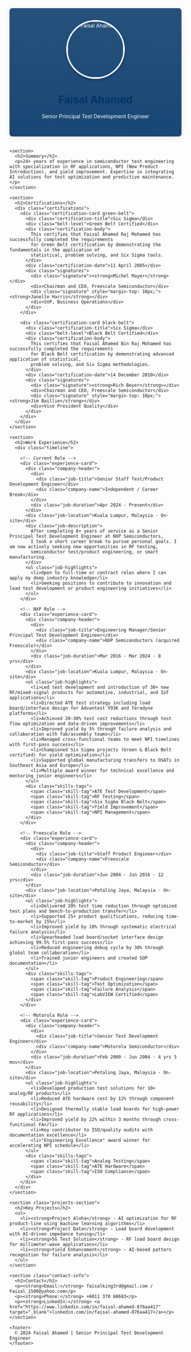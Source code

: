<!DOCTYPE html>
<html lang="en">
<head>
  <meta charset="UTF-8">
  <meta name="viewport" content="width=device-width, initial-scale=1.0">
  <title>Faisal Ahamed - Senior Principal Test Development Engineer</title>
  <style>
    :root {
      --primary: #003366;
      --secondary: #4a8fe7;
      --accent: #e74c3c;
      --light: rgba(255,255,255,0.9);
      --dark: #2c3e50;
      --sixsigma-green: #009b77;
      --sixsigma-black: #333333;
    }
    
    body {
      font-family: 'Segoe UI', system-ui, sans-serif;
      background: 
        linear-gradient(rgba(245, 245, 245, 0.9), rgba(245, 245, 245, 0.9)),
        url('https://images.unsplash.com/photo-1629904853893-c2c8981a1dc5?ixlib=rb-4.0.3&auto=format&fit=crop&w=1350&q=80') center/cover no-repeat fixed;
      color: var(--dark);
      line-height: 1.6;
      margin: 0;
    }
    
    .container {
      max-width: 1000px;
      margin: 0 auto;
      padding: 20px;
    }
    
    header {
      background: 
        linear-gradient(rgba(0, 51, 102, 0.85), rgba(0, 51, 102, 0.9)),
        url('https://images.unsplash.com/photo-1635070041078-e363dbe005cb?ixlib=rb-4.0.3&auto=format&fit=crop&w=1350&q=80');
      color: white;
      padding: 2rem;
      text-align: center;
      border-radius: 8px;
      margin-bottom: 2rem;
      background-size: cover;
      background-position: center;
      box-shadow: 0 4px 15px rgba(0,0,0,0.1);
    }
    
    .profile-pic {
      width: 150px;
      height: 150px;
      border-radius: 50%;
      border: 4px solid white;
      object-fit: cover;
      margin: 0 auto;
      display: block;
      box-shadow: 0 4px 8px rgba(0,0,0,0.2);
    }
    
    section {
      background-color: var(--light);
      padding: 1.5rem;
      border-radius: 8px;
      margin-bottom: 2rem;
      backdrop-filter: blur(2px);
      border: 1px solid rgba(0,0,0,0.1);
    }
    
    .projects-section {
      background:
        linear-gradient(rgba(248, 249, 250, 0.85), rgba(248, 249, 250, 0.9)),
        url('https://images.unsplash.com/photo-1550751827-4bd374c3f58b?ixlib=rb-4.0.3&auto=format&fit=crop&w=1350&q=80');
      background-size: cover;
      background-position: center;
    }
    
    h1, h2 {
      color: var(--primary);
    }
    
    h2 {
      border-bottom: 2px solid var(--secondary);
      padding-bottom: 5px;
      display: inline-block;
    }
    
    ul {
      padding-left: 20px;
    }
    
    li {
      margin-bottom: 10px;
      position: relative;
      list-style-type: none;
      padding-left: 1.5em;
    }
    
    li:before {
      content: "▹";
      color: var(--accent);
      position: absolute;
      left: 0;
    }
    
    .contact-info {
      background: 
        linear-gradient(rgba(236, 240, 241, 0.9), rgba(236, 240, 241, 0.95)),
        url('https://images.unsplash.com/photo-1626785774573-4b799315345d?ixlib=rb-4.0.3&auto=format&fit=crop&w=1350&q=80');
      background-size: cover;
      background-position: center;
    }
    
    /* Certifications Section */
    .certifications {
      display: grid;
      grid-template-columns: repeat(auto-fit, minmax(300px, 1fr));
      gap: 20px;
      margin-top: 20px;
    }
    
    .certification-card {
      background: white;
      border-radius: 8px;
      padding: 20px;
      box-shadow: 0 4px 8px rgba(0,0,0,0.1);
      border-top: 4px solid var(--primary);
    }
    
    .green-belt {
      border-top-color: var(--sixsigma-green);
    }
    
    .black-belt {
      border-top-color: var(--sixsigma-black);
    }
    
    .certification-title {
      font-size: 1.4rem;
      font-weight: bold;
      margin-bottom: 5px;
    }
    
    .belt-level {
      font-size: 1.1rem;
      color: #666;
      margin-bottom: 15px;
    }
    
    .certification-body {
      margin-bottom: 15px;
      line-height: 1.5;
    }
    
    .certification-date {
      font-style: italic;
      color: #666;
    }
    
    .signatures {
      margin-top: 20px;
      font-size: 0.9rem;
    }
    
    .signature {
      margin-bottom: 5px;
    }
    
    /* Experience Section */
    .timeline {
      position: relative;
      max-width: 1000px;
      margin: 0 auto;
    }
    
    .timeline::after {
      content: '';
      position: absolute;
      width: 2px;
      background-color: var(--secondary);
      top: 0;
      bottom: 0;
      left: 50px;
      margin-left: -1px;
    }
    
    .experience-card {
      position: relative;
      background-color: white;
      border-radius: 8px;
      padding: 20px;
      margin-bottom: 30px;
      box-shadow: 0 4px 8px rgba(0,0,0,0.1);
      margin-left: 80px;
    }
    
    .experience-card::before {
      content: '';
      position: absolute;
      width: 20px;
      height: 20px;
      background-color: white;
      border: 4px solid var(--secondary);
      border-radius: 50%;
      left: -62px;
      top: 30px;
      z-index: 1;
    }
    
    .company-header {
      display: flex;
      justify-content: space-between;
      margin-bottom: 10px;
    }
    
    .company-name {
      font-weight: bold;
      color: var(--primary);
      font-size: 1.2rem;
    }
    
    .job-title {
      font-weight: 600;
      margin-bottom: 5px;
    }
    
    .job-duration {
      color: #666;
      font-size: 0.9rem;
    }
    
    .job-location {
      font-style: italic;
      color: #666;
      margin-bottom: 15px;
    }
    
    .job-description {
      margin-bottom: 15px;
      line-height: 1.6;
    }
    
    .job-highlights {
      padding-left: 20px;
    }
    
    .job-highlights li {
      margin-bottom: 8px;
    }
    
    .skills-tags {
      display: flex;
      flex-wrap: wrap;
      gap: 8px;
      margin-top: 15px;
    }
    
    .skill-tag {
      background-color: #e0e9f5;
      color: var(--primary);
      padding: 4px 10px;
      border-radius: 20px;
      font-size: 0.8rem;
    }
    
    footer {
      text-align: center;
      padding: 1rem;
      color: #666;
      font-size: 0.9rem;
    }
    
    @media (max-width: 768px) {
      .container {
        padding: 10px;
      }
      
      .experience-card {
        margin-left: 60px;
      }
      
      .timeline::after {
        left: 30px;
      }
      
      .experience-card::before {
        left: -42px;
      }
    }
  </style>
</head>
<body>
  <div class="container">
    <header>
      <img class="profile-pic" src="https://i.postimg.cc/30xskJK9/18bcd881.jpg" alt="Faisal Ahamed">
      <h1>Faisal Ahamed</h1>
      <p>Senior Principal Test Development Engineer</p>
    </header>

    <section>
      <h2>Summary</h2>
      <p>24+ years of experience in semiconductor test engineering with specialization in RF applications, NPI (New Product Introduction), and yield improvement. Expertise in integrating AI solutions for test optimization and predictive maintenance.</p>
    </section>

    <section>
      <h2>Certifications</h2>
      <div class="certifications">
        <div class="certification-card green-belt">
          <div class="certification-title">Six Sigma</div>
          <div class="belt-level">Green Belt Certified</div>
          <div class="certification-body">
            This certifies that Faisal Ahamed Raj Mohamed has successfully completed the requirements 
            for Green Belt certification by demonstrating the fundamentals in the application of 
            statistical, problem solving, and Six Sigma tools.
          </div>
          <div class="certification-date">11 April 2005</div>
          <div class="signatures">
            <div class="signature"><strong>Michel Mayer</strong></div>
            <div>Chairman and CEO, Freescale Semiconductor</div>
            <div class="signature" style="margin-top: 10px;"><strong>Janelle Harris</strong></div>
            <div>SVP, Business Operations</div>
          </div>
        </div>
        
        <div class="certification-card black-belt">
          <div class="certification-title">Six Sigma</div>
          <div class="belt-level">Black Belt Certified</div>
          <div class="certification-body">
            This certifies that Faisal Ahamed Bin Raj Mohamed has successfully completed the requirements 
            for Black Belt certification by demonstrating advanced application of statistical, 
            problem solving, and Six Sigma methodologies.
          </div>
          <div class="certification-date">14 December 2010</div>
          <div class="signatures">
            <div class="signature"><strong>Rich Beyer</strong></div>
            <div>Chairman and CEO, Freescale Semiconductor</div>
            <div class="signature" style="margin-top: 10px;"><strong>Jim Baillie</strong></div>
            <div>Vice President Quality</div>
          </div>
        </div>
      </div>
    </section>

    <section>
      <h2>Work Experience</h2>
      <div class="timeline">
        
        <!-- Current Role -->
        <div class="experience-card">
          <div class="company-header">
            <div>
              <div class="job-title">Senior Staff Test/Product Development Engineer</div>
              <div class="company-name">Independent / Career Break</div>
            </div>
            <div class="job-duration">Apr 2024 - Present</div>
          </div>
          <div class="job-location">Kuala Lumpur, Malaysia · On-site</div>
          <div class="job-description">
            After completing 8+ years of service as a Senior Principal Test Development Engineer at NXP Semiconductors, 
            I took a short career break to pursue personal goals. I am now actively seeking new opportunities in RF testing, 
            semiconductor test/product engineering, or smart manufacturing.
          </div>
          <ul class="job-highlights">
            <li>Open to full-time or contract roles where I can apply my deep industry knowledge</li>
            <li>Seeking positions to contribute to innovation and lead test development or product engineering initiatives</li>
          </ul>
        </div>
        
        <!-- NXP Role -->
        <div class="experience-card">
          <div class="company-header">
            <div>
              <div class="job-title">Engineering Manager/Senior Principal Test Development Engineer</div>
              <div class="company-name">NXP Semiconductors (acquired Freescale)</div>
            </div>
            <div class="job-duration">Mar 2016 - Mar 2024 · 8 yrs</div>
          </div>
          <div class="job-location">Kuala Lumpur, Malaysia · On-site</div>
          <ul class="job-highlights">
            <li>Led test development and introduction of 30+ new RF/mixed-signal products for automotive, industrial, and IoT applications</li>
            <li>Directed ATE test strategy including load board/interface design for Advantest V93K and Teradyne platforms</li>
            <li>Achieved 20-30% test cost reductions through test flow optimization and data-driven improvements</li>
            <li>Improved yield by 5% through failure analysis and collaboration with fab/assembly teams</li>
            <li>Managed cross-functional teams to meet NPI timelines with first-pass success</li>
            <li>Championed Six Sigma projects (Green & Black Belt certified) for yield optimization</li>
            <li>Supported global manufacturing transfers to OSATs in Southeast Asia and Europe</li>
            <li>Multiple award winner for technical excellence and mentoring junior engineers</li>
          </ul>
          <div class="skills-tags">
            <span class="skill-tag">ATE Test Development</span>
            <span class="skill-tag">RF Testing</span>
            <span class="skill-tag">Six Sigma Black Belt</span>
            <span class="skill-tag">Yield Improvement</span>
            <span class="skill-tag">NPI Management</span>
          </div>
        </div>
        
        <!-- Freescale Role -->
        <div class="experience-card">
          <div class="company-header">
            <div>
              <div class="job-title">Staff Product Engineer</div>
              <div class="company-name">Freescale Semiconductor</div>
            </div>
            <div class="job-duration">Jun 2004 - Jun 2016 · 12 yrs</div>
          </div>
          <div class="job-location">Petaling Jaya, Malaysia · On-site</div>
          <ul class="job-highlights">
            <li>Delivered 20% test time reduction through optimized test plans and bench-to-production transfer</li>
            <li>Supported 25+ product qualifications, reducing time-to-market by 15%</li>
            <li>Improved yield by 18% through systematic electrical failure analysis</li>
            <li>Spearheaded load board/socket interface design achieving 99.5% first-pass success</li>
            <li>Reduced engineering debug cycle by 30% through global team collaboration</li>
            <li>Trained junior engineers and created SOP documentation</li>
          </ul>
          <div class="skills-tags">
            <span class="skill-tag">Product Engineering</span>
            <span class="skill-tag">Test Optimization</span>
            <span class="skill-tag">Failure Analysis</span>
            <span class="skill-tag">LabVIEW Certified</span>
          </div>
        </div>
        
        <!-- Motorola Role -->
        <div class="experience-card">
          <div class="company-header">
            <div>
              <div class="job-title">Senior Test Development Engineer</div>
              <div class="company-name">Motorola Semiconductor</div>
            </div>
            <div class="job-duration">Feb 2000 - Jun 2004 · 4 yrs 5 mos</div>
          </div>
          <div class="job-location">Petaling Jaya, Malaysia · On-site</div>
          <ul class="job-highlights">
            <li>Developed production test solutions for 10+ analog/RF products</li>
            <li>Reduced ATE hardware cost by 12% through component reusability</li>
            <li>Designed thermally stable load boards for high-power RF applications</li>
            <li>Improved yield by 22% within 3 months through cross-functional FA</li>
            <li>Key contributor to ISO/quality audits with documentation excellence</li>
            <li>"Engineering Excellence" award winner for accelerating NPI schedule</li>
          </ul>
          <div class="skills-tags">
            <span class="skill-tag">Analog Testing</span>
            <span class="skill-tag">ATE Hardware</span>
            <span class="skill-tag">ISO Compliance</span>
          </div>
        </div>
      </div>
    </section>

    <section class="projects-section">
      <h2>Key Projects</h2>
      <ul>
        <li><strong>Project Aloha</strong> - AI optimization for RF product-line using machine learning algorithms</li>
        <li><strong>Project Data</strong> - Load board development with AI-driven impedance tuning</li>
        <li><strong>5G Test Solution</strong> - RF load board design for millimeter-wave applications</li>
        <li><strong>Yield Enhancement</strong> - AI-based pattern recognition for failure analysis</li>
      </ul>
    </section>

    <section class="contact-info">
      <h2>Contact</h2>
      <p><strong>Email:</strong> faisalking3rd@gmail.com / Faizal_1500@yahoo.com</p>
      <p><strong>Phone:</strong> +6011 370 68683</p>
      <p><strong>LinkedIn:</strong> <a href="https://www.linkedin.com/in/faisal-ahamed-876aa417" target="_blank">linkedin.com/in/faisal-ahamed-876aa417</a></p>
    </section>

    <footer>
      © 2024 Faisal Ahamed | Senior Principal Test Development Engineer
    </footer>
  </div>
</body>
</html>


